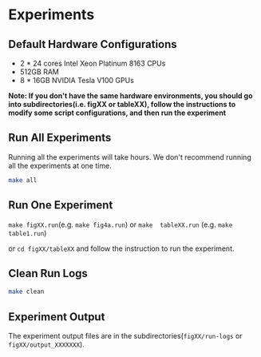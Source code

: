 # Experiments

## Default Hardware Configurations
- 2 * 24 cores Intel Xeon Platinum 8163 CPUs
- 512GB RAM
- 8 * 16GB NVIDIA Tesla V100 GPUs

**Note: If you don't have the same hardware environments, you should go into subdirectories(i.e. figXX or tableXX), follow the instructions to modify some script configurations, and then run the experiment**



## Run All Experiments

Running all the experiments will take hours. 
We don't recommend running  all the experiments at one time.


```sh
make all
```



## Run One Experiment

`make figXX.run`(e.g. `make fig4a.run`) or `make  tableXX.run` (e.g. `make table1.run`)

or `cd figXX/tableXX` and follow the instruction to run the experiment.



## Clean Run Logs

```sh
make clean
```


## Experiment Output

The experiment output files are in the subdirectories(`figXX/run-logs` or `figXX/output_XXXXXXX`).
